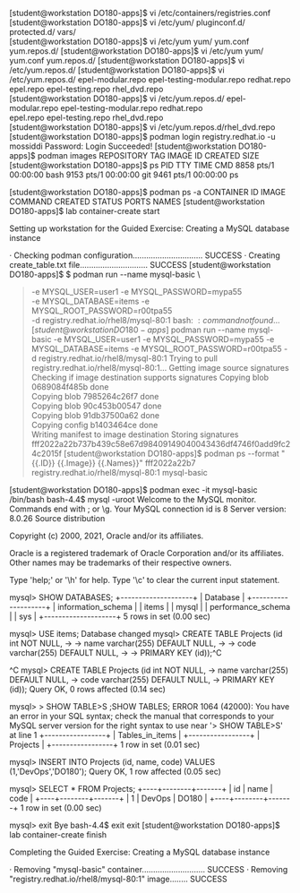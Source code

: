 [student@workstation DO180-apps]$ vi /etc/containers/registries.conf
[student@workstation DO180-apps]$ vi /etc/yum/
pluginconf.d/ protected.d/  vars/         
[student@workstation DO180-apps]$ vi /etc/yum
yum/         yum.conf     yum.repos.d/ 
[student@workstation DO180-apps]$ vi /etc/yum
yum/         yum.conf     yum.repos.d/ 
[student@workstation DO180-apps]$ vi /etc/yum.repos.d/
[student@workstation DO180-apps]$ vi /etc/yum.repos.d/
epel-modular.repo          epel-testing-modular.repo  redhat.repo                
epel.repo                  epel-testing.repo          rhel_dvd.repo              
[student@workstation DO180-apps]$ vi /etc/yum.repos.d/
epel-modular.repo          epel-testing-modular.repo  redhat.repo                
epel.repo                  epel-testing.repo          rhel_dvd.repo              
[student@workstation DO180-apps]$ vi /etc/yum.repos.d/rhel_dvd.repo 
[student@workstation DO180-apps]$ podman login registry.redhat.io -u mossiddi
Password: 
Login Succeeded!
[student@workstation DO180-apps]$ podman images
REPOSITORY  TAG         IMAGE ID    CREATED     SIZE
[student@workstation DO180-apps]$ ps
    PID TTY          TIME CMD
   8858 pts/1    00:00:00 bash
   9153 pts/1    00:00:00 git
   9461 pts/1    00:00:00 ps


[student@workstation DO180-apps]$ podman ps -a
CONTAINER ID  IMAGE       COMMAND     CREATED     STATUS      PORTS       NAMES
[student@workstation DO180-apps]$  lab container-create start

Setting up workstation for the Guided Exercise: Creating a MySQL database instance

 · Checking podman configuration...............................  SUCCESS
 · Creating create_table.txt file..............................  SUCCESS
[student@workstation DO180-apps]$ $ podman run --name mysql-basic \
>  -e MYSQL_USER=user1 -e MYSQL_PASSWORD=mypa55 \
>  -e MYSQL_DATABASE=items -e MYSQL_ROOT_PASSWORD=r00tpa55 \
>  -d registry.redhat.io/rhel8/mysql-80:1
bash: $: command not found...
[student@workstation DO180-apps]$ podman run --name mysql-basic  -e MYSQL_USER=user1 -e MYSQL_PASSWORD=mypa55  -e MYSQL_DATABASE=items -e MYSQL_ROOT_PASSWORD=r00tpa55  -d registry.redhat.io/rhel8/mysql-80:1
Trying to pull registry.redhat.io/rhel8/mysql-80:1...
Getting image source signatures
Checking if image destination supports signatures
Copying blob 0689084f485b done  
Copying blob 7985264c26f7 done  
Copying blob 90c453b00547 done  
Copying blob 91db37500a62 done  
Copying config b1403464ce done  
Writing manifest to image destination
Storing signatures
fff2022a22b737b439c58e67d98409149040043436df4746f0add9fc24c2015f
[student@workstation DO180-apps]$ podman ps --format "{{.ID}} {{.Image}} {{.Names}}"
fff2022a22b7 registry.redhat.io/rhel8/mysql-80:1 mysql-basic


[student@workstation DO180-apps]$ podman exec -it mysql-basic /bin/bash
bash-4.4$  mysql -uroot
Welcome to the MySQL monitor.  Commands end with ; or \g.
Your MySQL connection id is 8
Server version: 8.0.26 Source distribution

Copyright (c) 2000, 2021, Oracle and/or its affiliates.

Oracle is a registered trademark of Oracle Corporation and/or its
affiliates. Other names may be trademarks of their respective
owners.

Type 'help;' or '\h' for help. Type '\c' to clear the current input statement.

mysql> SHOW DATABASES;
+--------------------+
| Database           |
+--------------------+
| information_schema |
| items              |
| mysql              |
| performance_schema |
| sys                |
+--------------------+
5 rows in set (0.00 sec)

mysql>  USE items;
Database changed
mysql> CREATE TABLE Projects (id int NOT NULL,
    -> -> name varchar(255) DEFAULT NULL,
    -> -> code varchar(255) DEFAULT NULL,
    -> -> PRIMARY KEY (id));^C

^C
mysql> CREATE TABLE Projects (id int NOT NULL,
    ->  name varchar(255) DEFAULT NULL,
    ->  code varchar(255) DEFAULT NULL,
    ->  PRIMARY KEY (id));
Query OK, 0 rows affected (0.14 sec)

mysql> > SHOW TABLE>S ;SHOW TABLES;
ERROR 1064 (42000): You have an error in your SQL syntax; check the manual that corresponds to your MySQL server version for the right syntax to use near '> SHOW TABLE>S' at line 1
+-----------------+
| Tables_in_items |
+-----------------+
| Projects        |
+-----------------+
1 row in set (0.01 sec)

mysql> INSERT INTO Projects (id, name, code) VALUES (1,'DevOps','DO180');
Query OK, 1 row affected (0.05 sec)

mysql>  SELECT * FROM Projects;
+----+--------+-------+
| id | name   | code  |
+----+--------+-------+
|  1 | DevOps | DO180 |
+----+--------+-------+
1 row in set (0.00 sec)

mysql> exit
Bye
bash-4.4$ exit
exit
[student@workstation DO180-apps]$  lab container-create finish

Completing the Guided Exercise: Creating a MySQL database instance

 · Removing "mysql-basic" container............................  SUCCESS
 · Removing "registry.redhat.io/rhel8/mysql-80:1" image........  SUCCESS

